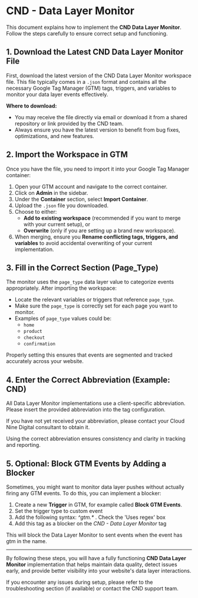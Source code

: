 # CND - Data Layer Monitor

This document explains how to implement the **CND Data Layer Monitor**. Follow the steps carefully to ensure correct setup and functioning.

## 1. Download the Latest CND Data Layer Monitor File

First, download the latest version of the CND Data Layer Monitor workspace file. This file typically comes in a `.json` format and contains all the necessary Google Tag Manager (GTM) tags, triggers, and variables to monitor your data layer events effectively.

**Where to download:**

- You may receive the file directly via email or download it from a shared repository or link provided by the CND team.
- Always ensure you have the latest version to benefit from bug fixes, optimizations, and new features.

## 2. Import the Workspace in GTM

Once you have the file, you need to import it into your Google Tag Manager container:

1. Open your GTM account and navigate to the correct container.
2. Click on **Admin** in the sidebar.
3. Under the **Container** section, select **Import Container**.
4. Upload the `.json` file you downloaded.
5. Choose to either:
   - **Add to existing workspace** (recommended if you want to merge with your current setup), or
   - **Overwrite** (only if you are setting up a brand new workspace).
6. When merging, ensure you **Rename conflicting tags, triggers, and variables** to avoid accidental overwriting of your current implementation.

## 3. Fill in the Correct Section (Page_Type)

The monitor uses the `page_type` data layer value to categorize events appropriately. After importing the workspace:

- Locate the relevant variables or triggers that reference `page_type`.
- Make sure the `page_type` is correctly set for each page you want to monitor.
- Examples of `page_type` values could be:
  - `home`
  - `product`
  - `checkout`
  - `confirmation`

Properly setting this ensures that events are segmented and tracked accurately across your website.

## 4. Enter the Correct Abbreviation (Example: CND)

All Data Layer Monitor implementations use a client-specific abbreviation. Please insert the provided abbreviation into the tag configuration.

If you have not yet received your abbreviation, please contact your Cloud Nine Digital consultant to obtain it.

Using the correct abbreviation ensures consistency and clarity in tracking and reporting.

## 5. Optional: Block GTM Events by Adding a Blocker

Sometimes, you might want to monitor data layer pushes without actually firing any GTM events.
To do this, you can implement a blocker:

1. Create a new **Trigger** in GTM, for example called **Block GTM Events**.
2. Set the trigger type to custom event
3. Add the following syntax: _^gtm.*_ . Check the 'Uses regex' box
4. Add this tag as a blocker on the _CND - Data Layer Monitor_ tag

This will block the Data Layer Monitor to sent events when the event has gtm in the name.

---

By following these steps, you will have a fully functioning **CND Data Layer Monitor** implementation that helps maintain data quality, detect issues early, and provide better visibility into your website's data layer interactions.

If you encounter any issues during setup, please refer to the troubleshooting section (if available) or contact the CND support team.

